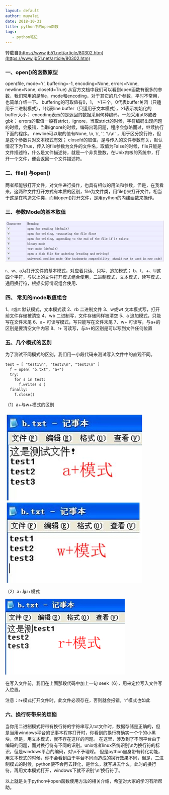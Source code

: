 ```yaml
---
layout: default
author: muyalei
date: 2018-10-31
title: python中的open函数
tags:
   - python笔记
---
```


转载自[https://www.jb51.net/article/80302.htm](https://www.jb51.net/article/80302.htm)

### 一、open()的函数原型
open(file, mode=‘r', buffering=-1, encoding=None, errors=None, newline=None, closefd=True)
从官方文档中我们可以看到open函数有很多的参数，我们常用的是file，mode和encoding，对于其它的几个参数，平时不常用，也简单介绍一下。
buffering的可取值有0，1， >1三个，0代表buffer关闭（只适用于二进制模式），1代表line buffer（只适用于文本模式），>1表示初始化的buffer大小；
encoding表示的是返回的数据采用何种编码，一般采用utf8或者gbk；
errors的取值一般有strict，ignore，当取strict的时候，字符编码出现问题的时候，会报错，当取ignore的时候，编码出现问题，程序会忽略而过，继续执行下面的程序。
newline可以取的值有None, \n,  \r, '', ‘\r\n' ，用于区分换行符，但是这个参数只对文本模式有效；
closefd的取值，是与传入的文件参数有关，默认情况下为True，传入的file参数为文件的文件名，取值为False的时候，file只能是文件描述符，什么是文件描述符，就是一个非负整数，在Unix内核的系统中，打开一个文件，便会返回一个文件描述符。
### 二、file() 与open()
两者都能够打开文件，对文件进行操作，也具有相似的用法和参数，但是，在我看来，这两种文件打开方式有本质的区别，file为文件类，用file()来打开文件，相当于这是在构造文件类，而用open()打开文件，是用python的内建函数来操作。
### 三、参数Mode的基本取值
![2018-10-31-python中的open函数_图片1.jpg](https://github.com/muyalei/muyalei.github.io/blob/gh-pages/img/2018-10-31-python%E4%B8%AD%E7%9A%84open%E5%87%BD%E6%95%B0_%E5%9B%BE%E7%89%871.jpg)

r、w、a为打开文件的基本模式，对应着只读、只写、追加模式；
b、t、+、U这四个字符，与以上的文件打开模式组合使用，二进制模式，文本模式，读写模式、通用换行符，根据实际情况组合使用、


### 四、 常见的mode取值组合
1、r或rt    默认模式，文本模式读
2、rb      二进制文件
3、w或wt    文本模式写，打开前文件存储被清空
4、wb    二进制写，文件存储同样被清空 
5、a   追加模式，只能写在文件末尾
6、a+  可读写模式，写只能写在文件末尾 
7、w+ 可读写，与a+的区别是要清空文件内容
8、r+   可读写，与a+的区别是可以写到文件任何位置 

### 五、几个模式的区别
为了测试不同模式的区别，我们用一小段代码来测试写入文件中的直观不同。
```
test = [ "test1\n", "test2\n", "test3\n" ]
  f = open( "b.txt", "a+")
  try:
    for s in test:
      f.write( s )
  finally:
    f.close()
```
（1）a+与w+模式的区别

![2018-10-31-python中的open方法_图片2.jpg](https://github.com/muyalei/muyalei.github.io/blob/gh-pages/img/2018-10-31-python%E4%B8%AD%E7%9A%84open%E5%87%BD%E6%95%B0_%E5%9B%BE%E7%89%872.jpg)

（2）a+与r+模式

![2018-10-31-python中的open方法_图片3.jpg](https://github.com/muyalei/muyalei.github.io/blob/gh-pages/img/2018-10-31-python%E4%B8%AD%E7%9A%84open%E5%87%BD%E6%95%B0_%E5%9B%BE%E7%89%873.jpg)

在写入文件前，我们在上面那段代码中加上一句 seek（6），用来定位写入文件写入位置。

注意：r+模式打开文件时，此文件必须存在，否则就会报错，‘r'模式也如此
### 六、换行符带来的烦恼
当你用二进制模式将带有换行符的字符串写入txt文件时，数据存储是正确的，但是当用windows平台的记事本程序打开时，你看到的换行符确实一个个的小黑块，但是，用文本模式，就不存在这样的问题。
在这里，涉及到了不同平台由于编码的问题，而对换行符有不同的识别。unix或者linux系统识别\n为换行符的标识，但是windows平台的编码，对\n不予理睬。
但是python自身带有转化功能，用文本模式的时候，你不会看到由于平台不同而造成的换行效果不同，但是，二进制模式的时候，python便不会再去转化，是什么，就写进去什么，此时的换行符，再用文本模式打开，windows下就不识别‘\n'换行符了。

以上就是关于python中open函数使用方法的相关介绍，希望对大家的学习有所帮助。

